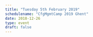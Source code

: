 ```yaml
---
title: "Tuesday 5th February 2019"
schedulename: "CfgMgmtCamp 2019 Ghent"
date: 2018-12-26
type: event
draft: false
---
```


